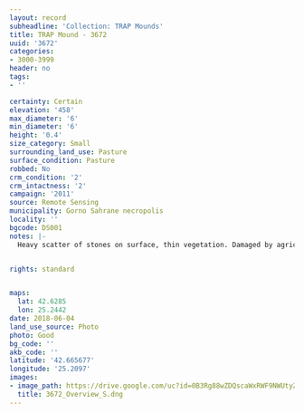 ```yaml
---
layout: record
subheadline: 'Collection: TRAP Mounds'
title: TRAP Mound - 3672
uuid: '3672'
categories:
- 3000-3999
header: no
tags:
- ''

certainty: Certain
elevation: '458'
max_diameter: '6'
min_diameter: '6'
height: '0.4'
size_category: Small
surrounding_land_use: Pasture
surface_condition: Pasture
robbed: No
crm_condition: '2'
crm_intactness: '2'
campaign: '2011'
source: Remote Sensing
municipality: Gorno Sahrane necropolis
locality: ''
bgcode: DS001
notes: |-
  Heavy scatter of stones on surface, thin vegetation. Damaged by agriculture. No visible robbers trenches.


rights: standard


maps:
  lat: 42.6285
  lon: 25.2442
date: 2018-06-04
land_use_source: Photo
photo: Good
bg_code: ''
akb_code: ''
latitude: '42.665677'
longitude: '25.2097'
images:
- image_path: https://drive.google.com/uc?id=0B3Rg88wZDQscaWxRWF9NWUtyZmM
  title: 3672_Overview_S.dng
---
```

